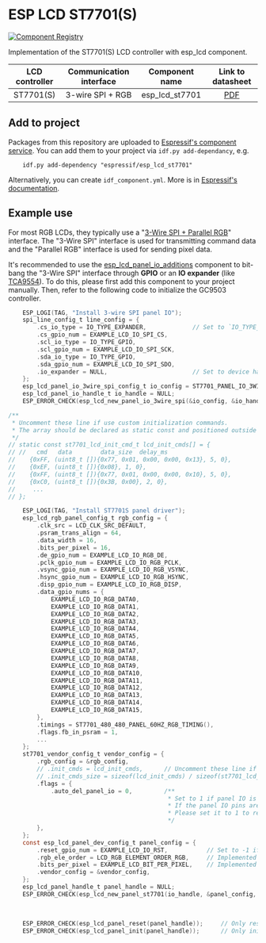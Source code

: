 # ESP LCD ST7701(S)

[![Component Registry](https://components.espressif.com/components/espressif/esp_lcd_st7701/badge.svg)](https://components.espressif.com/components/espressif/esp_lcd_st7701)

Implementation of the ST7701(S) LCD controller with esp_lcd component.

| LCD controller | Communication interface | Component name |                              Link to datasheet                               |
| :------------: | :---------------------: | :------------: | :--------------------------------------------------------------------------: |
|    ST7701(S)     |    3-wire SPI + RGB     | esp_lcd_st7701 | [PDF](https://dl.espressif.com/AE/esp-iot-solution/ST7701S_SPEC_%20V1.4.pdf) |

## Add to project

Packages from this repository are uploaded to [Espressif's component service](https://components.espressif.com/).
You can add them to your project via `idf.py add-dependancy`, e.g.

```
    idf.py add-dependency "espressif/esp_lcd_st7701"
```

Alternatively, you can create `idf_component.yml`. More is in [Espressif's documentation](https://docs.espressif.com/projects/esp-idf/en/latest/esp32/api-guides/tools/idf-component-manager.html).

## Example use

For most RGB LCDs, they typically use a "[3-Wire SPI + Parallel RGB](https://focuslcds.com/3-wire-spi-parallel-rgb-interface-fan4213/)" interface. The "3-Wire SPI" interface is used for transmitting command data and the "Parallel RGB" interface is used for sending pixel data.

It's recommended to use the [esp_lcd_panel_io_additions](https://components.espressif.com/components/espressif/esp_lcd_panel_io_additions) component to bit-bang the "3-Wire SPI" interface through **GPIO** or an **IO expander** (like [TCA9554](https://components.espressif.com/components/espressif/esp_io_expander_tca9554)). To do this, please first add this component to your project manually. Then, refer to the following code to initialize the GC9503 controller.

```c
    ESP_LOGI(TAG, "Install 3-wire SPI panel IO");
    spi_line_config_t line_config = {
        .cs_io_type = IO_TYPE_EXPANDER,             // Set to `IO_TYPE_EXPANDER` if using IO expander
        .cs_gpio_num = EXAMPLE_LCD_IO_SPI_CS,
        .scl_io_type = IO_TYPE_GPIO,
        .scl_gpio_num = EXAMPLE_LCD_IO_SPI_SCK,
        .sda_io_type = IO_TYPE_GPIO,
        .sda_gpio_num = EXAMPLE_LCD_IO_SPI_SDO,
        .io_expander = NULL,                        // Set to device handle if using IO expander
    };
    esp_lcd_panel_io_3wire_spi_config_t io_config = ST7701_PANEL_IO_3WIRE_SPI_CONFIG(line_config, 0);
    esp_lcd_panel_io_handle_t io_handle = NULL;
    ESP_ERROR_CHECK(esp_lcd_new_panel_io_3wire_spi(&io_config, &io_handle));

/**
 * Uncomment these line if use custom initialization commands.
 * The array should be declared as static const and positioned outside the function.
 */
// static const st7701_lcd_init_cmd_t lcd_init_cmds[] = {
// //   cmd   data        data_size  delay_ms
//    {0xFF, (uint8_t []){0x77, 0x01, 0x00, 0x00, 0x13}, 5, 0},
//    {0xEF, (uint8_t []){0x08}, 1, 0},
//    {0xFF, (uint8_t []){0x77, 0x01, 0x00, 0x00, 0x10}, 5, 0},
//    {0xC0, (uint8_t []){0x3B, 0x00}, 2, 0},
//     ...
// };

    ESP_LOGI(TAG, "Install ST7701S panel driver");
    esp_lcd_rgb_panel_config_t rgb_config = {
        .clk_src = LCD_CLK_SRC_DEFAULT,
        .psram_trans_align = 64,
        .data_width = 16,
        .bits_per_pixel = 16,
        .de_gpio_num = EXAMPLE_LCD_IO_RGB_DE,
        .pclk_gpio_num = EXAMPLE_LCD_IO_RGB_PCLK,
        .vsync_gpio_num = EXAMPLE_LCD_IO_RGB_VSYNC,
        .hsync_gpio_num = EXAMPLE_LCD_IO_RGB_HSYNC,
        .disp_gpio_num = EXAMPLE_LCD_IO_RGB_DISP,
        .data_gpio_nums = {
            EXAMPLE_LCD_IO_RGB_DATA0,
            EXAMPLE_LCD_IO_RGB_DATA1,
            EXAMPLE_LCD_IO_RGB_DATA2,
            EXAMPLE_LCD_IO_RGB_DATA3,
            EXAMPLE_LCD_IO_RGB_DATA4,
            EXAMPLE_LCD_IO_RGB_DATA5,
            EXAMPLE_LCD_IO_RGB_DATA6,
            EXAMPLE_LCD_IO_RGB_DATA7,
            EXAMPLE_LCD_IO_RGB_DATA8,
            EXAMPLE_LCD_IO_RGB_DATA9,
            EXAMPLE_LCD_IO_RGB_DATA10,
            EXAMPLE_LCD_IO_RGB_DATA11,
            EXAMPLE_LCD_IO_RGB_DATA12,
            EXAMPLE_LCD_IO_RGB_DATA13,
            EXAMPLE_LCD_IO_RGB_DATA14,
            EXAMPLE_LCD_IO_RGB_DATA15,
        },
        .timings = ST7701_480_480_PANEL_60HZ_RGB_TIMING(),
        .flags.fb_in_psram = 1,
        ...
    };
    st7701_vendor_config_t vendor_config = {
        .rgb_config = &rgb_config,
        // .init_cmds = lcd_init_cmds,      // Uncomment these line if use custom initialization commands
        // .init_cmds_size = sizeof(lcd_init_cmds) / sizeof(st7701_lcd_init_cmd_t),
        .flags = {
            .auto_del_panel_io = 0,         /**
                                             * Set to 1 if panel IO is no longer needed after LCD initialization.
                                             * If the panel IO pins are sharing other pins of the RGB interface to save GPIOs,
                                             * Please set it to 1 to release the pins.
                                             */
        },
    };
    const esp_lcd_panel_dev_config_t panel_config = {
        .reset_gpio_num = EXAMPLE_LCD_IO_RST,           // Set to -1 if not use
        .rgb_ele_order = LCD_RGB_ELEMENT_ORDER_RGB,     // Implemented by LCD command `36h`
        .bits_per_pixel = EXAMPLE_LCD_BIT_PER_PIXEL,    // Implemented by LCD command `3Ah` (16/18/24)
        .vendor_config = &vendor_config,
    };
    esp_lcd_panel_handle_t panel_handle = NULL;
    ESP_ERROR_CHECK(esp_lcd_new_panel_st7701(io_handle, &panel_config, &panel_handle));    /**
                                                                                             * Only create RGB when `auto_del_panel_io` is set to 0,
                                                                                             * or initialize st7701 meanwhile
                                                                                             */
    ESP_ERROR_CHECK(esp_lcd_panel_reset(panel_handle));     // Only reset RGB when `auto_del_panel_io` is set to 1, or reset st7701 meanwhile
    ESP_ERROR_CHECK(esp_lcd_panel_init(panel_handle));      // Only initialize RGB when `auto_del_panel_io` is set to 1, or initialize st7701 meanwhile
```
